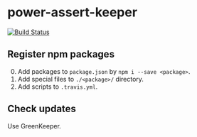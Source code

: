 # power-assert-keeper

[![Build Status](https://travis-ci.org/twada/power-assert-keeper.svg?branch=master)](https://travis-ci.org/twada/power-assert-keeper)

## Register npm packages

0. Add packages to `package.json` by `npm i --save <package>`.
0. Add special files to `./<package>/` directory.
0. Add scripts to `.travis.yml`.

## Check updates

Use GreenKeeper.
